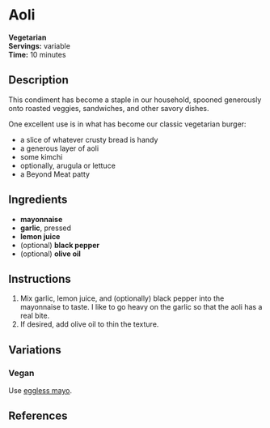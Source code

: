 # Aoli

**Vegetarian**  
**Servings:** variable  
**Time:** 10 minutes

## Description

This condiment has become a staple in our household, spooned generously onto roasted veggies, sandwiches, and other savory dishes.

One excellent use is in what has become our classic vegetarian burger:
- a slice of whatever crusty bread is handy
- a generous layer of aoli
- some kimchi
- optionally, arugula or lettuce
- a Beyond Meat patty

## Ingredients

- **mayonnaise**
- **garlic**, pressed
- **lemon juice**
- (optional) **black pepper**
- (optional) **olive oil**

## Instructions

1. Mix garlic, lemon juice, and (optionally) black pepper into the mayonnaise to taste. I like to go heavy on the garlic so that the aoli has a real bite.
1. If desired, add olive oil to thin the texture.

## Variations

### Vegan

Use [eggless mayo](../README.md#Mayonnaise).

## References